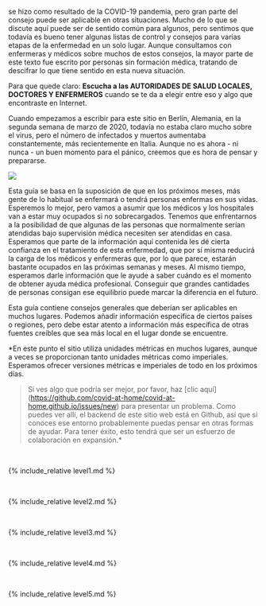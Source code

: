 se hizo como resultado de la COVID-19 pandemia, pero gran parte del consejo puede ser aplicable en otras situaciones. Mucho de lo que se discute aquí puede ser de sentido común para algunos, pero sentimos que todavía es bueno tener algunas listas de control y consejos para varias etapas de la enfermedad en un solo lugar. Aunque consultamos con enfermeras y médicos sobre muchos de estos consejos, la mayor parte de este texto fue escrito por personas sin formación médica, tratando de descifrar lo que tiene sentido en esta nueva situación. 

Para que quede claro: **Escucha a las AUTORIDADES DE SALUD LOCALES, DOCTORES Y ENFERMEROS** cuando se te da a elegir entre eso y algo que encontraste en Internet.

Cuando empezamos a escribir para este sitio en Berlín, Alemania, en la segunda semana de marzo de 2020, todavía no estaba claro mucho sobre el virus, pero el número de infectados y muertos aumentaba constantemente, más recientemente en Italia. Aunque no es ahora - ni nunca - un buen momento para el pánico, creemos que es hora de pensar y prepararse.

![](/images/virus.png)

Esta guía se basa en la suposición de que en los próximos meses, más gente de lo habitual se enfermará o tendrá personas enfermas en sus vidas. Esperemos lo mejor, pero vamos a asumir que los médicos y los hospitales van a estar muy ocupados si no sobrecargados. Tenemos que enfrentarnos a la posibilidad de que algunas de las personas que normalmente serían atendidas bajo supervisión médica necesiten ser atendidas en casa. Esperamos que parte de la información aquí contenida les dé cierta confianza en el tratamiento de esta enfermedad, que por sí misma reducirá la carga de los médicos y enfermeras que, por lo que parece, estarán bastante ocupados en las próximas semanas y meses. Al mismo tiempo, esperamos darle información que le ayude a saber cuándo es el momento de obtener ayuda médica profesional. Conseguir que grandes cantidades de personas consigan ese equilibrio puede marcar la diferencia en el futuro. 

Esta guía contiene consejos generales que deberían ser aplicables en muchos lugares. Podemos añadir información específica de ciertos países o regiones, pero debe estar atento a información más específica de otras fuentes creíbles que sea más local en el lugar donde se encuentre.

*En este punto el sitio utiliza unidades métricas en muchos lugares, aunque a veces se proporcionan tanto unidades métricas como imperiales. Esperamos ofrecer versiones métricas e imperiales de todo en los próximos días.

> Si ves algo que podría ser mejor, por favor, haz [clic aquí] (https://github.com/covid-at-home/covid-at-home.github.io/issues/new) para presentar un problema. Como puedes ver allí, el backend de este sitio web está en Github, así que si conoces ese entorno probablemente puedas pensar en otras formas de ayudar. Para tener éxito, esto tendrá que ser un esfuerzo de colaboración en expansión.*

&nbsp; 

{% include_relative level1.md %}

&nbsp; 

{% include_relative level2.md %}

&nbsp; 
 
{% include_relative level3.md %}
            
&nbsp; 
 
{% include_relative level4.md %}
        
&nbsp; 
 
{% include_relative level5.md %}
